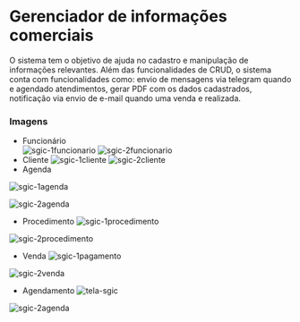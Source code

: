 # Gerenciador de informações comerciais

O sistema tem o objetivo de ajuda no cadastro e manipulação de informações relevantes. Além das funcionalidades de CRUD, o sistema conta com funcionalidades como: envio de mensagens via telegram quando e agendado atendimentos, gerar PDF com os dados cadastrados, notificação via envio de e-mail quando uma venda e realizada.

### Imagens
+ Funcionário  
![sgic-1funcionario](https://github.com/Vinicargui/Gerenciador-de-informacoes-comerciais/assets/86492938/bcf64fc2-86e6-4010-bfd1-6ddc38308539)
![sgic-2funcionario](https://github.com/Vinicargui/Gerenciador-de-informacoes-comerciais/assets/86492938/2a3ecda7-ec9f-4cae-a3f0-984dba192990)
+ Cliente
  ![sgic-1cliente](https://github.com/Vinicargui/Gerenciador-de-informacoes-comerciais/assets/86492938/7ab7bff3-7cfd-4d48-958b-bd6db9afd7a4)
  ![sgic-2cliente](https://github.com/Vinicargui/Gerenciador-de-informacoes-comerciais/assets/86492938/684b2974-71df-4472-915c-03060d35df60)
+ Agenda
  
![sgic-1agenda](https://github.com/Vinicargui/Gerenciador-de-informacoes-comerciais/assets/86492938/ed56c751-6fbc-4fc4-86df-5d376ff86f83)

![sgic-2agenda](https://github.com/Vinicargui/Gerenciador-de-informacoes-comerciais/assets/86492938/6d88d67e-ac40-4f5b-8003-52cf7b1643a6)
+ Procedimento
  ![sgic-1procedimento](https://github.com/Vinicargui/Gerenciador-de-informacoes-comerciais/assets/86492938/dc2e1dbd-1d7f-428f-a9fa-06a10f1e8809)
  
![sgic-2procedimento](https://github.com/Vinicargui/Gerenciador-de-informacoes-comerciais/assets/86492938/50608c21-7768-44b4-ad0c-22faa33711df)
+ Venda
  ![sgic-1pagamento](https://github.com/Vinicargui/Gerenciador-de-informacoes-comerciais/assets/86492938/a70e26fa-3f9d-40f2-9bb4-8a2d9c5a8166)
  
![sgic-2venda](https://github.com/Vinicargui/Gerenciador-de-informacoes-comerciais/assets/86492938/b9f77084-65a5-4dae-9238-cecc407aaad8)
+ Agendamento
![tela-sgic](https://github.com/Vinicargui/Gerenciador-de-informacoes-comerciais/assets/86492938/d67aa25d-4027-4256-b7a2-3bc1f0a3440c)

![sgic-2agenda](https://github.com/Vinicargui/Gerenciador-de-informacoes-comerciais/assets/86492938/f6e4af0c-dc7f-498b-afe0-ec4bbf500fae)
